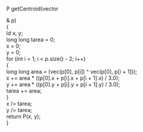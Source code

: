 
P getCentroid(vector<P>& p)  
{  
    ld x, y;  
    long long tarea = 0;  
    x = 0;  
    y = 0;  
    for (int i = 1; i < p.size() - 2; i++)  
    {  
       long long area = (vec(p[0], p[i]) ^ vec(p[0], p[i + 1]));  
       x += area * ((p[0].x + p[i].x + p[i + 1].x) / 3.0);  
       y += area * ((p[0].y + p[i].y + p[i + 1].y) / 3.0);  
       tarea += area;  
    }  
    x /= tarea;  
    y /= tarea;  
    return P(x, y);  
}  